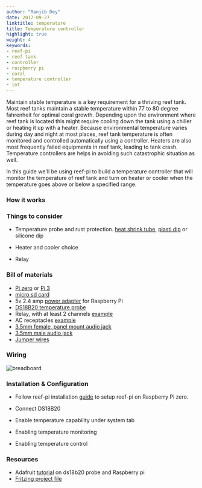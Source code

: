 ```yaml
---
author: "Ranjib Dey"
date: 2017-09-27
linktitle: temperature
title: Temperature controller
highlight: true
weight: 4
keywords:
- reef-pi
- reef tank
- controller
- raspberry pi
- coral
- temperature controller
- iot
---
```


Maintain stable temperature is a key requirement for a thriving reef tank. Most reef tanks maintain a stable temperature within 77 to 80 degree fahrenheit for optimal coral growth. Depending upon the environment where reef tank is located this might require cooling down the tank using a chiller or heating it up with a heater. Because environmental temperature varies during day and night at most places, reef tank temperature is often monitored and controlled automatically using a controller. Heaters are also most frequently failed equipments in reef tank, leading to tank crash. Temperature controllers are helps in avoiding such catastrophic situation as well.

In this guide we'll be using reef-pi to build a temperature controller that will monitor the temperature of reef tank and turn on heater or cooler when the temperature goes above or below a specified range.

### How it works

### Things to consider

- Temperature probe and rust protection. [heat shrink tube](https://www.adafruit.com/product/1020), [plasti dip](https://www.amazon.com/dp/B00I9SK8XY/) or silicone dip

- Heater and cooler choice

- Relay

### Bill of materials

- [Pi zero](https://www.adafruit.com/product/3400) or [Pi 3](https://www.adafruit.com/product/3055)
- [micro sd card](https://www.adafruit.com/product/2693)
- 5v 2.4 amp [power adapter](https://www.adafruit.com/product/1995) for Raspberry Pi
- [DS18B20 temperature probe](https://www.amazon.com/dp/B01B27R21Y/)
- Relay, with at least 2 channels [example](https://www.amazon.com/dp/B00E0NTPP4)
- AC receptacles [example](https://www.amazon.com/gp/product/B002DQT5UK/)
- [3.5mm female, panel mount audio jack](https://www.amazon.com/dp/B013AP77T8)
- [3.5mm male audio jack](https://www.amazon.com/dp/B00MFRZ2SG/)
- [Jumper wires](https://www.amazon.com/dp/B00DJY4RS0)

### Wiring

![breadboard](/img/temperature/breadboard.png)


### Installation & Configuration

- Follow reef-pi installation [guide](../../general-guides/install) to setup reef-pi on Raspberry Pi zero.

- Connect DS18B20

- Enable temperature capability under system tab

- Enabling temperature monitoring 

- Enabling temperature control

### Resources

- Adafruit [tutorial](https://learn.adafruit.com/adafruits-raspberry-pi-lesson-11-ds18b20-temperature-sensing?view=all) on ds18b20 probe and Raspberry pi
- [Fritzing project file](https://github.com/reef-pi/DesignFiles/raw/master/temperature.fzz)
